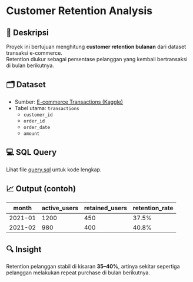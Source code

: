 # Customer Retention Analysis

## 📌 Deskripsi
Proyek ini bertujuan menghitung **customer retention bulanan** dari dataset transaksi e-commerce.  
Retention diukur sebagai persentase pelanggan yang kembali bertransaksi di bulan berikutnya.

## 🗂️ Dataset
- Sumber: [E-commerce Transactions (Kaggle)](https://www.kaggle.com/datasets/carrie1/ecommerce-data)
- Tabel utama: `transactions`
  - `customer_id`
  - `order_id`
  - `order_date`
  - `amount`

## 💻 SQL Query
Lihat file [query.sql](./query.sql) untuk kode lengkap.

## 📈 Output (contoh)
| month   | active_users | retained_users | retention_rate |
|---------|--------------|----------------|----------------|
| 2021-01 | 1200         | 450            | 37.5%          |
| 2021-02 | 980          | 400            | 40.8%          |

## 🔍 Insight
Retention pelanggan stabil di kisaran **35–40%**, artinya sekitar sepertiga pelanggan melakukan repeat purchase di bulan berikutnya.
